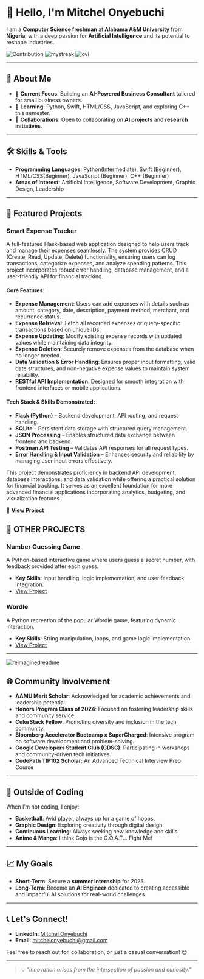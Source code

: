 # 👋 Hello, I'm Mitchel Onyebuchi  

I am a **Computer Science freshman** at **Alabama A&M University** from **Nigeria**, with a deep passion for **Artificial Intelligence** and its potential to reshape industries.  

![Contribution](https://activity-graph.herokuapp.com/graph?username=mitchelony&theme=react-dark&hide_border=true&area=true)
<img src="https://github-readme-streak-stats.herokuapp.com/?user=mitchelony&theme=tokyonight" alt="mystreak"/>
<img src="https://github-readme-stats.vercel.app/api/top-langs?username=mitchelony&show_icons=true&locale=en&layout=compact&theme=chartreuse-dark" alt="ovi" />

---

## 🌟 About Me  
- 🔭 **Current Focus**: Building an **AI-Powered Business Consultant** tailored for small business owners.  
- 🌱 **Learning**: Python, Swift, HTML/CSS, JavaScript, and exploring C++ this semester.  
- 👯 **Collaborations**: Open to collaborating on **AI projects** and **research initiatives**.
- ---

## 🛠 Skills & Tools  
- **Programming Languages**: Python(Intermediate), Swift (Beginner), HTML/CSS(Beginner), JavaScript (Beginner), C++ (Beginner)  
- **Areas of Interest**: Artificial Intelligence, Software Development, Graphic Design, Leadership  

---

## 🎯 Featured Projects  

### **Smart Expense Tracker**  
A full-featured Flask-based web application designed to help users track and manage their expenses seamlessly. The system provides CRUD (Create, Read, Update, Delete) functionality, ensuring users can log transactions, categorize expenses, and analyze spending patterns. This project incorporates robust error handling, database management, and a user-friendly API for financial tracking.  

#### **Core Features:**  
- **Expense Management**: Users can add expenses with details such as amount, category, date, description, payment method, merchant, and recurrence status.  
- **Expense Retrieval**: Fetch all recorded expenses or query-specific transactions based on unique IDs.  
- **Expense Updating**: Modify existing expense records with updated values while maintaining data integrity.  
- **Expense Deletion**: Securely remove expenses from the database when no longer needed.  
- **Data Validation & Error Handling**: Ensures proper input formatting, valid date structures, and non-negative expense values to maintain system reliability.  
- **RESTful API Implementation**: Designed for smooth integration with frontend interfaces or mobile applications.  

#### **Tech Stack & Skills Demonstrated:**  
- **Flask (Python)** – Backend development, API routing, and request handling.  
- **SQLite** – Persistent data storage with structured query management.  
- **JSON Processing** – Enables structured data exchange between frontend and backend.  
- **Postman API Testing** – Validates API responses for all request types.  
- **Error Handling & Input Validation** – Enhances security and reliability by managing user input errors effectively.  

This project demonstrates proficiency in backend API development, database interactions, and data validation while offering a practical solution for financial tracking. It serves as an excellent foundation for more advanced financial applications incorporating analytics, budgeting, and visualization features.  

🚀 **[View Project](https://github.com/mitchelony/Smart-Expense-Tracker)**

## 🚀 OTHER PROJECTS
### **Number Guessing Game**  
A Python-based interactive game where users guess a secret number, with feedback provided after each guess.  
- **Key Skills**: Input handling, logic implementation, and user feedback integration.  
- [View Project](https://github.com/mitchelony/Python-Beginner-Projects/tree/main/Number%20Guessing%20Game)

### **Wordle**  
A Python recreation of the popular Wordle game, featuring dynamic interaction.  
- **Key Skills**: String manipulation, loops, and game logic implementation.  
- [View Project](https://github.com/mitchelony/Python-Beginner-Projects/tree/main/Wordle)

---

<img src="https://myreadme.vercel.app/api/embed/mitchelony?panels=userstatistics,toprepositories,toplanguages,commitgraph" alt="reimaginedreadme" />

## 🌐 Community Involvement  
- **AAMU Merit Scholar**: Acknowledged for academic achievements and leadership potential.  
- **Honors Program Class of 2024**: Focused on fostering leadership skills and community service.  
- **ColorStack Fellow**: Promoting diversity and inclusion in the tech community.  
- **Bloomberg Accelerator Bootcamp x SuperCharged**: Intensive program on software development and problem-solving.  
- **Google Developers Student Club (GDSC)**: Participating in workshops and community-driven tech initiatives.  
- **CodePath TIP102 Scholar**: An Advanced Technical Interview Prep Course
---

## 🏀 Outside of Coding  
When I’m not coding, I enjoy:  
- **Basketball**: Avid player, always up for a game of hoops.  
- **Graphic Design**: Exploring creativity through digital design.  
- **Continuous Learning**: Always seeking new knowledge and skills.
- **Anime & Manga**: I think Gojo is the G.O.A.T... Fight Me!

---

## 📈 My Goals  
- **Short-Term**: Secure a **summer internship** for 2025.  
- **Long-Term**: Become an **AI Engineer** dedicated to creating accessible and impactful AI solutions for real-world challenges.  

---

## 📞 Let's Connect!  
- **LinkedIn**: [Mitchel Onyebuchi](https://www.linkedin.com/in/mitchel-onyebuchi-cs)  
- **Email**: mitchelonyebuchi@gmail.com  

Feel free to reach out for, collaboration, or just a casual conversation! 😊  

---
> 💡 *"Innovation arises from the intersection of passion and curiosity."*  
